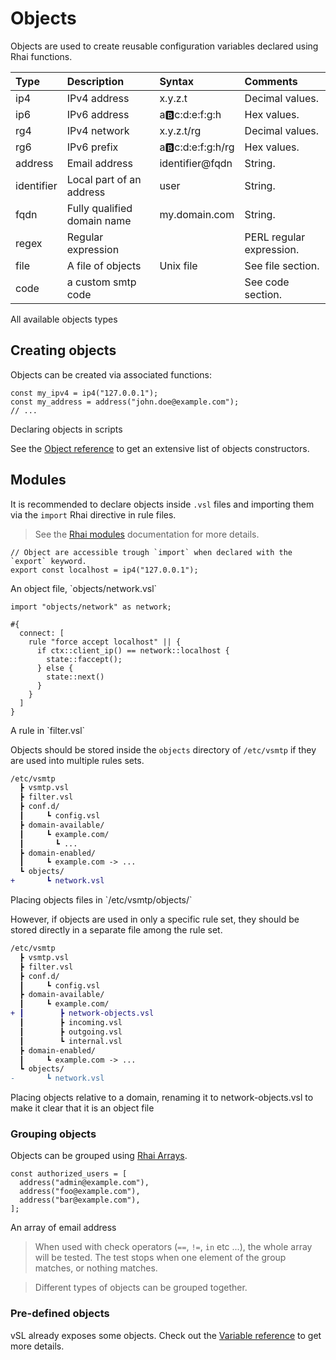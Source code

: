# Objects

Objects are used to create reusable configuration variables declared using Rhai functions. 

| Type    | Description                 | Syntax                | Comments                 |
| :------ | :-------------------------- | :-------------------- | :----------------------- |
| ip4     | IPv4 address                | x.y.z.t               | Decimal values.          |
| ip6     | IPv6 address                | a:b:c:d:e:f:g:h       | Hex values.              |
| rg4     | IPv4 network                | x.y.z.t/rg            | Decimal values.          |
| rg6     | IPv6 prefix                 | a:b:c:d:e:f:g:h/rg    | Hex values.              |
| address | Email address               | identifier@fqdn            | String.                  |
| identifier   | Local part of an address    | user                  | String.                  |
| fqdn    | Fully qualified domain name | my&#46;domain&#46;com | String.                  |
| regex   | Regular expression          |                       | PERL regular expression. |
| file    | A file of objects           | Unix file             | See file section.        |
| code    | a custom smtp code          |                       | See code section.        |
<p class="ann"> All available objects types </p>

## Creating objects

Objects can be created via associated functions:

```rust,ignore
const my_ipv4 = ip4("127.0.0.1");
const my_address = address("john.doe@example.com");
// ...
```
<p class="ann"> Declaring objects in scripts </p>

See the [Object reference](../ref/vSL/api/fn::global::objects.md) to get an extensive list of objects constructors.

## Modules

It is recommended to declare objects inside `.vsl` files and importing them via the `import` Rhai directive in rule files.

> See the [Rhai modules](https://rhai.rs/book/language/modules/index.html) documentation for more details.

```rust,ignore
// Object are accessible trough `import` when declared with the `export` keyword.
export const localhost = ip4("127.0.0.1");
```
<p class="ann"> An object file, `objects/network.vsl` </p>

```
import "objects/network" as network;

#{
  connect: [
    rule "force accept localhost" || {
      if ctx::client_ip() == network::localhost {
        state::faccept();
      } else {
        state::next()
      }
    }
  ]
}
```
<p class="ann"> A rule in `filter.vsl` </p>

Objects should be stored inside the `objects` directory of `/etc/vsmtp` if they are used into multiple rules sets.


```diff
/etc/vsmtp
  ┣ vsmtp.vsl
  ┣ filter.vsl
  ┣ conf.d/
  ┃     ┗ config.vsl
  ┣ domain-available/
  ┃     ┗ example.com/
  ┃       ┗ ...
  ┣ domain-enabled/
  ┃     ┗ example.com -> ...
  ┗ objects/
+       ┗ network.vsl
```
<p class="ann"> Placing objects files in `/etc/vsmtp/objects/` </p>

However, if objects are used in only a specific rule set, they should be stored directly in a separate file among the rule set.

```diff
/etc/vsmtp
  ┣ vsmtp.vsl
  ┣ filter.vsl
  ┣ conf.d/
  ┃     ┗ config.vsl
  ┣ domain-available/
  ┃     ┗ example.com/
+ ┃        ┣ network-objects.vsl
  ┃        ┣ incoming.vsl
  ┃        ┣ outgoing.vsl
  ┃        ┗ internal.vsl
  ┣ domain-enabled/
  ┃     ┗ example.com -> ...
  ┗ objects/
-       ┗ network.vsl
```
<p class="ann"> Placing objects relative to a domain, renaming it to network-objects.vsl to make it clear that it is an object file </p>

### Grouping objects

Objects can be grouped using [Rhai Arrays](https://rhai.rs/book/language/arrays.html#arrays).

```rust,ignore
const authorized_users = [
  address("admin@example.com"),
  address("foo@example.com"),
  address("bar@example.com"),
];
```
<p class="ann"> An array of email address </p>

> When used with check operators (`==`, `!=`, `in` etc ...), the whole array will be tested. The test stops when one element of the group matches, or nothing matches.

> Different types of objects can be grouped together.

### Pre-defined objects

vSL already exposes some objects. Check out the [Variable reference](../ref/vSL/variables.md) to get more details.

<!--
// TODO: Move the following descriptions to their corresponding doc comments.

### About files

File objects are standard text files containing values delimited by CRLF.
Only one type of object is authorized in one file.

```shell
cat /etc/vsmtp/config/local_mta.txt
# 192.168.1.10
# 192.168.1.12
# 10.3.4.240
```

```rust,ignore
export const local_MTA = file("/etc/vsmtp/config/local_mta.txt", "ip4");
```

### About codes

custom codes can be declared with the following syntax.

```rust,ignore
const code554 = code(554, "Relay access denied");

// You can also create enhanced codes.
const code554_7_1 = code(554, "5.7.1", "Relay access denied");

// Use the code with rule statuses. `deny`, `info`, `accept` & `faccept` functions can take any code as parameter.
deny(code554);
deny(code554_7_1);
info(code554_7_1);
``` -->